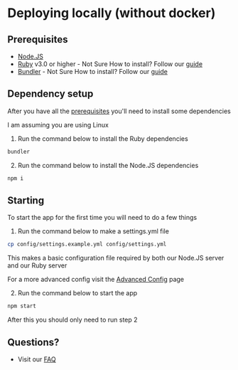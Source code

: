 # Deploying locally (without docker)

## Prerequisites

- [Node.JS](https://nodejs.org)
- [Ruby](https://ruby-lang.org) v3.0 or higher - Not Sure How to install? Follow our [guide](./install-ruby.md#ruby-installation)
- [Bundler](https://bundler.io) - Not Sure How to install? Follow our [guide](./install-ruby.md#bundler-installation)

##  Dependency setup

After you have all the [prerequisites](#prerequisites) you'll need to install some dependencies

I am assuming you are using Linux

1. Run the command below to install the Ruby dependencies
```bash
bundler 
```
2. Run the command below to install the Node.JS dependencies 
```bash 
npm i
```

## Starting

To start the app for the first time you will need to do a few things

1. Run the command below to make a settings.yml file
```bash
cp config/settings.example.yml config/settings.yml
```
This makes a basic configuration file required by both our Node.JS server and our Ruby server

For a more advanced config visit the [Advanced Config](./advanced-config.yml) page

2. Run the command below to start the app
```bash
npm start
```

After this you should only need to run step 2

## Questions?
- Visit our [FAQ](./faq.yml)
